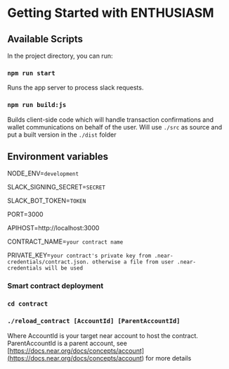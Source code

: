 # Getting Started with ENTHUSIASM

## Available Scripts

In the project directory, you can run:

### `npm run start`

Runs the app server to process slack requests.

### `npm run build:js`

Builds client-side code which will handle transaction confirmations and wallet communications on behalf of the user. Will use `./src` as source and put a built version in the `./dist` folder

## Environment variables

NODE\_ENV=`development`

SLACK\_SIGNING\_SECRET=`SECRET`

SLACK\_BOT\_TOKEN=`TOKEN`

PORT=3000

APIHOST=http://localhost:3000

CONTRACT\_NAME=`your contract name`

PRIVATE\_KEY=`your contract's private key from .near-credentials/contract.json. otherwise a file from user .near-credentials will be used`

### Smart contract deployment

### `cd contract`

### `./reload_contract [AccountId] [ParentAccountId]`

Where AccountId is your target near account to host the contract. ParentAccountId is a parent account, see [https://docs.near.org/docs/concepts/account](<https://docs.near.org/docs/concepts/account>) for more details

